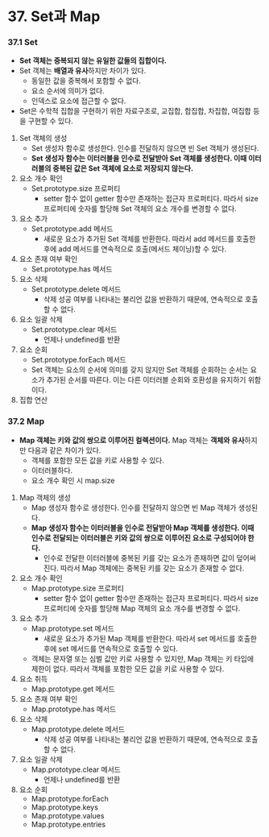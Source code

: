 # 37. Set과 Map

### 37.1 Set
- **Set 객체는 중복되지 않는 유일한 값들의 집합이다.**
- Set 객체는 **배열과 유사**하지만 차이가 있다.
  - 동일한 값을 중복해서 포함할 수 없다.
  - 요소 순서에 의미가 없다.
  - 인덱스로 요소에 접근할 수 없다.
- Set은 수학적 집합을 구현하기 위한 자료구조로, 교집합, 합집합, 차집합, 여집합 등을 구현할 수 있다.
1. Set 객체의 생성
   - Set 생성자 함수로 생성한다. 인수를 전달하지 않으면 빈 Set 객체가 생성된다.
   - **Set 생성자 함수는 이터러블을 인수로 전달받아 Set 객체를 생성한다. 이때 이터러블의 중복된 값은 Set 객체에 요소로 저장되지 않는다.**
2. 요소 개수 확인
   - Set.prototype.size 프로퍼티
     - setter 함수 없이 getter 함수만 존재하는 접근자 프로퍼티다. 따라서 size 프로퍼티에 숫자를 할당해 Set 객체의 요소 개수를 변경할 수 없다.
3. 요소 추가
   - Set.prototype.add 메서드
     - 새로운 요소가 추가된 Set 객체를 반환한다. 따라서 add 메서드를 호출한 후에 add 메서드를 연속적으로 호출(메서드 체이닝)할 수 있다.
4. 요소 존재 여부 확인
   - Set.prototype.has 메서드
5. 요소 삭제
   - Set.prototype.delete 메서드
     - 삭제 성공 여부를 나타내는 불리언 값을 반환하기 때문에, 연속적으로 호출할 수 없다.
6. 요소 일괄 삭제
   - Set.prototype.clear 메서드
     - 언제나 undefined를 반환
7. 요소 순회
   - Set.prototype.forEach 메서드
   - Set 객체는 요소의 순서에 의미를 갖지 않지만 Set 객체를 순회하는 순서는 요소가 추가된 순서를 따른다. 이는 다른 이터러블 순회와 호환성을 유지하기 위함이다.
8. 집합 연산

### 37.2 Map
- **Map 객체는 키와 값의 쌍으로 이루어진 컬렉션이다.** Map 객체는 **객체와 유사**하지만 다음과 같은 차이가 있다.
  - 객체를 포함한 모든 값을 키로 사용할 수 있다.
  - 이터러블하다.
  - 요소 개수 확인 시 map.size
1. Map 객체의 생성
   - Map 생성자 함수로 생성한다. 인수를 전달하지 않으면 빈 Map 객체가 생성된다.
   - **Map 생성자 함수는 이터러블을 인수로 전달받아 Map 객체를 생성한다. 이때 인수로 전달되는 이터러블은 키와 값의 쌍으로 이루어진 요소로 구성되어야 한다.**
     - 인수로 전달한 이터러블에 중복된 키를 갖는 요소가 존재하면 값이 덮어써진다. 따라서 Map 객체에는 중복된 키를 갖는 요소가 존재할 수 없다.
2. 요소 개수 확인
   - Map.prototype.size 프로퍼티
     - setter 함수 없이 getter 함수만 존재하는 접근자 프로퍼티다. 따라서 size 프로퍼티에 숫자를 할당해 Map 객체의 요소 개수를 변경할 수 없다.
3. 요소 추가
   - Map.prototype.set 메서드
     - 새로운 요소가 추가된 Map 객체를 반환한다. 따라서 set 메서드를 호출한 후에 set 메서드를 연속적으로 호출할 수 있다.
   - 객체는 문자열 또는 심벌 값만 키로 사용할 수 있지만, Map 객체는 키 타입에 제한이 없다. 따라서 객체를 포함한 모든 값을 키로 사용할 수 있다.
4. 요소 취득
   - Map.prototype.get 메서드
5. 요소 존재 여부 확인
   - Map.prototype.has 메서드
6. 요소 삭제
   - Map.prototype.delete 메서드
     - 삭제 성공 여부를 나타내는 불리언 값을 반환하기 때문에, 연속적으로 호출할 수 없다.
7. 요소 일괄 삭제
   - Map.prototype.clear 메서드
     - 언제나 undefined를 반환
8. 요소 순회
   - Map.prototype.forEach
   - Map.prototype.keys
   - Map.prototype.values
   - Map.prototype.entries